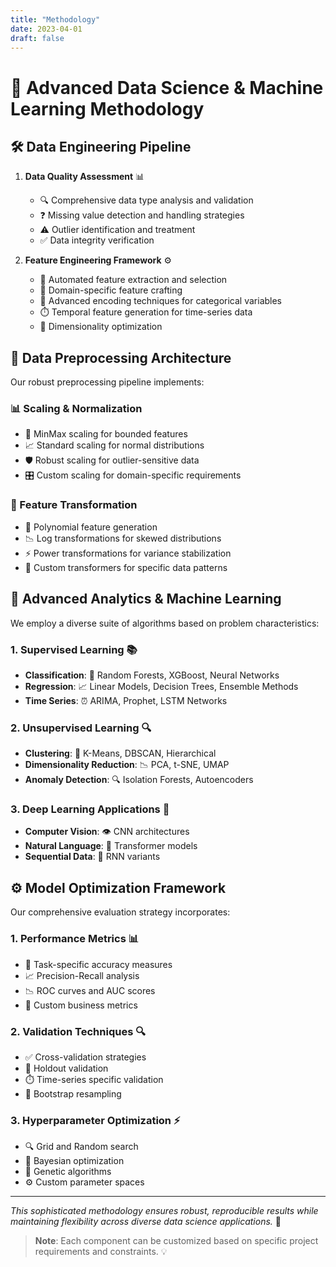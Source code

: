 ```yaml
---
title: "Methodology"
date: 2023-04-01
draft: false
---
```

<!-- Google tag (gtag.js) -->
<script async src="https://www.googletagmanager.com/gtag/js?id=G-4S31C819DX"></script>
<script>
  window.dataLayer = window.dataLayer || [];
  function gtag(){dataLayer.push(arguments);}
  gtag('js', new Date());

  gtag('config', 'G-4S31C819DX');
</script>
# 🔬 Advanced Data Science & Machine Learning Methodology

## 🛠️ Data Engineering Pipeline

1. **Data Quality Assessment** 📊
   - 🔍 Comprehensive data type analysis and validation
   - ❓ Missing value detection and handling strategies
   - ⚠️ Outlier identification and treatment
   - ✅ Data integrity verification

2. **Feature Engineering Framework** ⚙️
   - 🤖 Automated feature extraction and selection
   - 🎯 Domain-specific feature crafting
   - 🔄 Advanced encoding techniques for categorical variables
   - ⏱️ Temporal feature generation for time-series data
   - 📐 Dimensionality optimization

## 🔄 Data Preprocessing Architecture

Our robust preprocessing pipeline implements:

### 📊 Scaling & Normalization
- 📏 MinMax scaling for bounded features
- 📈 Standard scaling for normal distributions
- 🛡️ Robust scaling for outlier-sensitive data
- 🎛️ Custom scaling for domain-specific requirements

### 🔧 Feature Transformation
- 🔄 Polynomial feature generation
- 📉 Log transformations for skewed distributions
- ⚡ Power transformations for variance stabilization
- 🎯 Custom transformers for specific data patterns

## 🧠 Advanced Analytics & Machine Learning

We employ a diverse suite of algorithms based on problem characteristics:

### 1. Supervised Learning 📚
- **Classification**: 🎯 Random Forests, XGBoost, Neural Networks
- **Regression**: 📈 Linear Models, Decision Trees, Ensemble Methods
- **Time Series**: ⏰ ARIMA, Prophet, LSTM Networks

### 2. Unsupervised Learning 🔍
- **Clustering**: 🎯 K-Means, DBSCAN, Hierarchical
- **Dimensionality Reduction**: 📉 PCA, t-SNE, UMAP
- **Anomaly Detection**: 🔍 Isolation Forests, Autoencoders

### 3. Deep Learning Applications 🤖
- **Computer Vision**: 👁️ CNN architectures
- **Natural Language**: 📝 Transformer models
- **Sequential Data**: 🔄 RNN variants

## ⚙️ Model Optimization Framework

Our comprehensive evaluation strategy incorporates:

### 1. Performance Metrics 📊
- 🎯 Task-specific accuracy measures
- 📈 Precision-Recall analysis
- 📉 ROC curves and AUC scores
- 💼 Custom business metrics

### 2. Validation Techniques 🔍
- ✅ Cross-validation strategies
- 🎯 Holdout validation
- ⏱️ Time-series specific validation
- 🔄 Bootstrap resampling

### 3. Hyperparameter Optimization ⚡
- 🔍 Grid and Random search
- 🎯 Bayesian optimization
- 🧬 Genetic algorithms
- ⚙️ Custom parameter spaces

---

*This sophisticated methodology ensures robust, reproducible results while maintaining flexibility across diverse data science applications.* 🚀

> **Note**: Each component can be customized based on specific project requirements and constraints. 💡